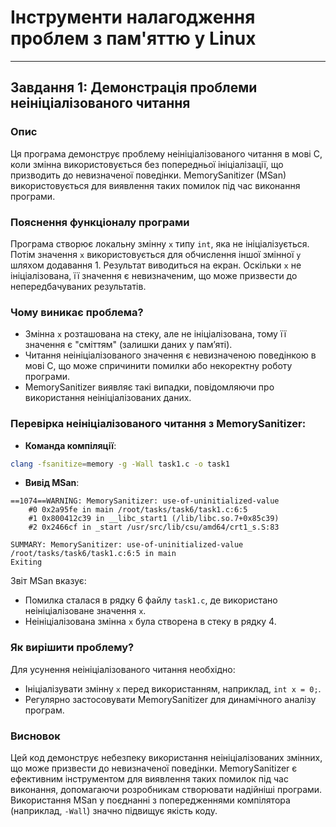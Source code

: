 # Інструменти налагодження проблем з пам'яттю у Linux

---

## Завдання 1: Демонстрація проблеми неініціалізованого читання

### Опис
Ця програма демонструє проблему неініціалізованого читання в мові C, коли змінна використовується без попередньої ініціалізації, що призводить до невизначеної поведінки. MemorySanitizer (MSan) використовується для виявлення таких помилок під час виконання програми.

### Пояснення функціоналу програми
Програма створює локальну змінну `x` типу `int`, яка не ініціалізується. Потім значення `x` використовується для обчислення іншої змінної `y` шляхом додавання 1. Результат виводиться на екран. Оскільки `x` не ініціалізована, її значення є невизначеним, що може призвести до непередбачуваних результатів.

### Чому виникає проблема?
- Змінна `x` розташована на стеку, але не ініціалізована, тому її значення є "сміттям" (залишки даних у пам’яті).
- Читання неініціалізованого значення є невизначеною поведінкою в мові C, що може спричинити помилки або некоректну роботу програми.
- MemorySanitizer виявляє такі випадки, повідомляючи про використання неініціалізованих даних.

### Перевірка неініціалізованого читання з MemorySanitizer:
- **Команда компіляції**:
```bash
clang -fsanitize=memory -g -Wall task1.c -o task1
```

- **Вивід MSan**:
```
==1074==WARNING: MemorySanitizer: use-of-uninitialized-value
    #0 0x2a95fe in main /root/tasks/task6/task1.c:6:5
    #1 0x800412c39 in __libc_start1 (/lib/libc.so.7+0x85c39)
    #2 0x2466cf in _start /usr/src/lib/csu/amd64/crt1_s.S:83

SUMMARY: MemorySanitizer: use-of-uninitialized-value /root/tasks/task6/task1.c:6:5 in main
Exiting
```

Звіт MSan вказує:
- Помилка сталася в рядку 6 файлу `task1.c`, де використано неініціалізоване значення `x`.
- Неініціалізована змінна `x` була створена в стеку в рядку 4.

### Як вирішити проблему?
Для усунення неініціалізованого читання необхідно:
- Ініціалізувати змінну `x` перед використанням, наприклад, `int x = 0;`.
- Регулярно застосовувати MemorySanitizer для динамічного аналізу програм.

### Висновок
Цей код демонструє небезпеку використання неініціалізованих змінних, що може призвести до невизначеної поведінки. MemorySanitizer є ефективним інструментом для виявлення таких помилок під час виконання, допомагаючи розробникам створювати надійніші програми. Використання MSan у поєднанні з попередженнями компілятора (наприклад, `-Wall`) значно підвищує якість коду.
